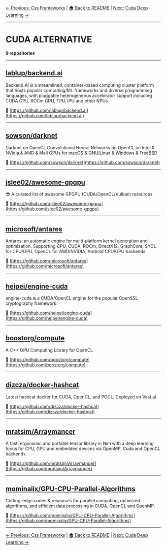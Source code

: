 [← Previous: Css Frameworks](css-frameworks.txt) | [🏠 Back to README](../README.md) | [Next: Cuda Deep Learning →](cuda-deep-learning.txt)

---

# CUDA ALTERNATIVE

**9 repositories**

---

## [lablup/backend.ai](https://github.com/lablup/backend.ai)

Backend.AI is a streamlined, container-based computing cluster platform that hosts popular computing/ML frameworks and diverse programming languages, with pluggable heterogeneous accelerator support including CUDA GPU, ROCm GPU, TPU, IPU and other NPUs.

🔗 [https://github.com/lablup/backend.ai](https://github.com/lablup/backend.ai)

---

## [sowson/darknet](https://github.com/sowson/darknet)

Darknet on OpenCL Convolutional Neural Networks on OpenCL on Intel & NVidia & AMD & Mali GPUs for macOS & GNU/Linux & Windows & FreeBSD

🔗 [https://github.com/sowson/darknet](https://github.com/sowson/darknet)

---

## [jslee02/awesome-gpgpu](https://github.com/jslee02/awesome-gpgpu)

:sunglasses: A curated list of awesome GPGPU (CUDA/OpenCL/Vulkan) resources

🔗 [https://github.com/jslee02/awesome-gpgpu](https://github.com/jslee02/awesome-gpgpu)

---

## [microsoft/antares](https://github.com/microsoft/antares)

Antares: an automatic engine for multi-platform kernel generation and optimization. Supporting CPU, CUDA, ROCm, DirectX12, GraphCore, SYCL for CPU/GPU, OpenCL for AMD/NVIDIA, Android CPU/GPU backends.

🔗 [https://github.com/microsoft/antares](https://github.com/microsoft/antares)

---

## [heipei/engine-cuda](https://github.com/heipei/engine-cuda)

engine-cuda is a CUDA/OpenCL engine for the popular OpenSSL cryptography framework.

🔗 [https://github.com/heipei/engine-cuda](https://github.com/heipei/engine-cuda)

---

## [boostorg/compute](https://github.com/boostorg/compute)

A C++ GPU Computing Library for OpenCL

🔗 [https://github.com/boostorg/compute](https://github.com/boostorg/compute)

---

## [dizcza/docker-hashcat](https://github.com/dizcza/docker-hashcat)

Latest hashcat docker for CUDA, OpenCL, and POCL. Deployed on Vast.ai

🔗 [https://github.com/dizcza/docker-hashcat](https://github.com/dizcza/docker-hashcat)

---

## [mratsim/Arraymancer](https://github.com/mratsim/Arraymancer)

A fast, ergonomic and portable tensor library in Nim with a deep learning focus for CPU, GPU and embedded devices via OpenMP, Cuda and OpenCL backends

🔗 [https://github.com/mratsim/Arraymancer](https://github.com/mratsim/Arraymancer)

---

## [mominalix/GPU-CPU-Parallel-Algorithms](https://github.com/mominalix/GPU-CPU-Parallel-Algorithms)

Cutting-edge codes & resources for parallel computing, optimized algorithms, and efficient data processing in CUDA, OpenCL and OpenMP.

🔗 [https://github.com/mominalix/GPU-CPU-Parallel-Algorithms](https://github.com/mominalix/GPU-CPU-Parallel-Algorithms)

---


[← Previous: Css Frameworks](css-frameworks.txt) | [🏠 Back to README](../README.md) | [Next: Cuda Deep Learning →](cuda-deep-learning.txt)
